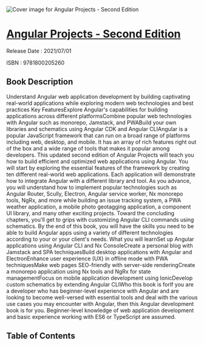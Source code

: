![Cover image for Angular Projects - Second Edition](https://imgdetail.ebookreading.net/cover/cover/202109/EB9781800205260.jpg)

[Angular Projects - Second Edition](https://ebookreading.net/view/book/Angular+Projects+-+Second+Edition-EB9781800205260_1.html "Angular Projects - Second Edition")
====================================================================================================================

Release Date : 2021/07/01

ISBN : 9781800205260

Book Description
-----------------

Understand Angular web application development by building captivating real-world applications while exploring modern web technologies and best practices
Key FeaturesExplore Angular's capabilities for building applications across different platformsCombine popular web technologies with Angular such as monorepo, Jamstack, and PWABuild your own libraries and schematics using Angular CDK and Angular CLIAngular is a popular JavaScript framework that can run on a broad range of platforms including web, desktop, and mobile. It has an array of rich features right out of the box and a wide range of tools that makes it popular among developers. This updated second edition of Angular Projects will teach you how to build efficient and optimized web applications using Angular.
You will start by exploring the essential features of the framework by creating ten different real-world web applications. Each application will demonstrate how to integrate Angular with a different library and tool. As you advance, you will understand how to implement popular technologies such as Angular Router, Scully, Electron, Angular service worker, Nx monorepo tools, NgRx, and more while building an issue tracking system, a PWA weather application, a mobile photo geotagging application, a component UI library, and many other exciting projects. Toward the concluding chapters, you'll get to grips with customizing Angular CLI commands using schematics.
By the end of this book, you will have the skills you need to be able to build Angular apps using a variety of different technologies according to your or your client's needs.
What you will learnSet up Angular applications using Angular CLI and Nx ConsoleCreate a personal blog with Jamstack and SPA techniquesBuild desktop applications with Angular and ElectronEnhance user experience (UX) in offline mode with PWA techniquesMake web pages SEO-friendly with server-side renderingCreate a monorepo application using Nx tools and NgRx for state managementFocus on mobile application development using IonicDevelop custom schematics by extending Angular CLIWho this book is forIf you are a developer who has beginner-level experience with Angular and are looking to become well-versed with essential tools and deal with the various use cases you may encounter with Angular, then this Angular development book is for you. Beginner-level knowledge of web application development and basic experience working with ES6 or TypeScript are assumed.


Table of Contents
-----------------

